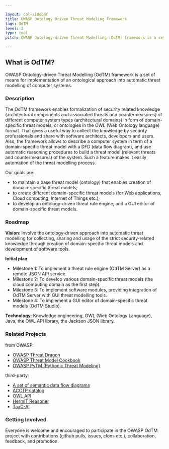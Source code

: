 ```yaml
---

layout: col-sidebar
title: OWASP Ontology Driven Threat Modeling Framework
tags: OdTM
level: 2
type: tool
pitch: OWASP Ontology-driven Threat Modelling (OdTM) framework is a set of means for implementation of an ontological approach into automatic threat modelling of computer systems.

---
```


## What is OdTM?

OWASP Ontology-driven Threat Modelling (OdTM) framework is a set of means for implementation of 
an ontological approach into automatic threat modelling of computer systems.


### Description

The OdTM framework enables formalization of security related knowledge (architectural components and associated threats and countermeasures)
of different computer system types (architectural domains) in form of domain-specific threat models, or ontologies in the OWL (Web Ontology language) format.
That gives a useful way to collect the knowledge by security professionals and share with software architects, developers and users.
Also, the framework allows to describe a computer system in term of a domain-specific threat model with a DFD (data flow diagram), 
and use automatic reasoning procedures to build a threat model (relevant threats and countermeasures) of the system. 
Such a feature makes it easily automation of the threat modelling process.

Our goals are: 
* to maintain a base threat model (ontology) that enables creation of domain-specific threat models;
* to create different domain-specific threat models (for Web applications, Cloud computing, Internet of Things etc.);
* to develop an ontology-driven threat rule engine, and a GUI editor of domain-specific threat models.

### Roadmap

**Vision**: Involve the ontology-driven approach into automatic threat modelling for collecting, 
sharing and usage of the strict security-related knowledge through creation of domain-specific threat models and development of software tools.

**Initial plan**:
* Milestone 1: To implement a threat rule engine (OdTM Server) as a remote JSON API service.
* Milestone 2: To develop various domain-specific threat models (the cloud computing domain as the first step).
* Milestone 3: To implement software modules, providing integration of OdTM Server with GUI threat modelling tools.
* Milestone 4: To implement a GUI editor of domain-specific threat models (OdTM Studio).

**Technology**: Knowledge engineering, OWL (Web Ontology Language), Java, the OWL API library, the Jackson JSON library.

### Related Projects

from OWASP:
* [OWASP Threat Dragon](https://owasp.org/www-project-threat-dragon/)
* [OWASP Threat Model Cookbook](https://owasp.org/www-project-threat-model-cookbook/)
* [OWASP PyTM (Pythonic Threat Modeling)](https://owasp.org/www-project-pytm/)

third-party:
* [A set of semantic data flow diagrams](https://github.com/nets4geeks/DockerComposeDataset)
* [ACCTP catalog](https://nets4geeks.github.io/acctp/)
* [OWL API](https://github.com/owlcs/owlapi)
* [HermiT Reasoner](http://www.hermit-reasoner.com/)
* [TaaC-AI](https://github.com/yevh/TaaC-AI)


### Getting Involved

Everyone is welcome and encouraged to participate in the OWASP OdTM project with contributions 
(github pulls, issues, clons etc.), collaboration, feedback, and promotion.
